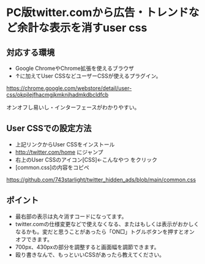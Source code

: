 # PC版twitter.comから広告・トレンドなど余計な表示を消すuser css

## 対応する環境
- Google ChromeやChrome拡張を使えるブラウザ
- ↑に加えてUser CSSなどユーザーCSSが使えるプラグイン。

https://chrome.google.com/webstore/detail/user-css/okpjlejfhacmgjkmknjhadmkdbcldfcb

オンオフし易いし・インターフェースがわかりやすい。

## User CSSでの設定方法
- 上記リンクからUser CSSをインストール
- http://twitter.com/home にジャンプ
- 右上のUser CSSのアイコン[CSS]←こんなやつ をクリック
- [common.css]の内容をコピペ

https://github.com/743starlight/twitter_hidden_ads/blob/main/common.css

## ポイント
- 最右部の表示は丸々消すコードになってます。
- twitter.comの仕様変更などで使えなくなる、またはもしくは表示がおかしくなるかも。変だと思うことがあったら「ON□」トグルボタンを押すとオンオフできます。
- 700px、430pxの部分を調整すると画面幅を調節できます。
- 殴り書きなんで、もっといいCSSがあったら教えてください。



